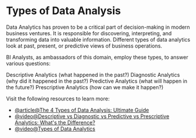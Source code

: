 # Types of Data Analysis

Data Analytics has proven to be a critical part of decision-making in modern business ventures. It is responsible for discovering, interpreting, and transforming data into valuable information. Different types of data analytics look at past, present, or predictive views of business operations.

BI Analysts, as ambassadors of this domain, employ these types, to answer various questions:

Descriptive Analytics (what happened in the past?)
Diagnostic Analytics (why did it happened in the past?)
Predictive Analytics (what will happen in the future?)
Prescriptive Analytics (how can we make it happen?)

Visit the following resources to learn more:

- [@article@The 4 Types of Data Analysis: Ultimate Guide](https://careerfoundry.com/en/blog/data-analytics/different-types-of-data-analysis/)
- [@video@Descriptive vs Diagnostic vs Predictive vs Prescriptive Analytics: What's the Difference?](https://www.youtube.com/watch?v=QoEpC7jUb9k)
- [@video@Types of Data Analytics](https://www.youtube.com/watch?v=lsZnSgxMwBA)